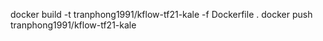 docker build -t tranphong1991/kflow-tf21-kale -f Dockerfile .
docker push tranphong1991/kflow-tf21-kale